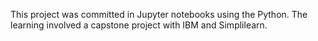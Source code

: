 This project was committed in Jupyter notebooks using the Python. The learning involved a capstone project with IBM and Simplilearn.
